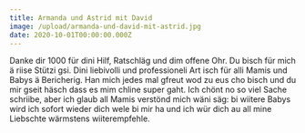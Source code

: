 ```yaml
---
title: Armanda und Astrid mit David
image: /upload/armanda-und-david-mit-astrid.jpg
date: 2020-10-01T00:00:00.000Z
---
```

Danke dir 1000 für dini Hilf, Ratschläg und dim offene Ohr. Du bisch für mich ä riise Stützi gsi. Dini liebivolli und professioneli Art isch für alli Mamis und Babys ä Bericherig. Han mich jedes mal gfreut wod zu eus cho bisch und du mir gseit häsch dass es mim chline super gaht. Ich chönt no so viel Sache schriibe, aber ich glaub all Mamis verstönd mich wäni säg: bi wiitere Babys wird ich sofort wieder dich wele bi mir ha und ich wür dich au all mine Liebschte wärmstens wiiterempfehle.